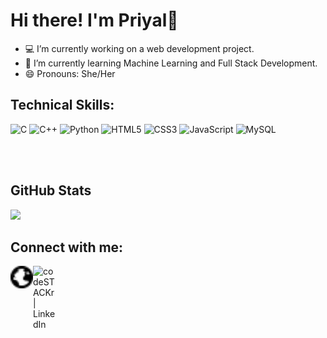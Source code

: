 # Hi there! I'm Priyal👋

- 💻 I’m currently working on a web development project.
- 🌱 I’m currently learning Machine Learning and Full Stack Development.
- 😄 Pronouns: She/Her



## Technical Skills:
<img alt="C" src="https://img.shields.io/badge/c-%2300599C.svg?style=for-the-badge&logo=c&logoColor=white"/> <img alt="C++" src="https://img.shields.io/badge/c++-%2300599C.svg?style=for-the-badge&logo=c%2B%2B&logoColor=white"/>  <img alt="Python" src="https://img.shields.io/badge/python-%2314354C.svg?style=for-the-badge&logo=python&logoColor=white"/> ![HTML5](https://img.shields.io/badge/html5-%23E34F26.svg?style=for-the-badge&logo=html5&logoColor=white) ![CSS3](https://img.shields.io/badge/css3-%231572B6.svg?style=for-the-badge&logo=css3&logoColor=white)
![JavaScript](https://img.shields.io/badge/javascript-%23323330.svg?style=for-the-badge&logo=javascript&logoColor=%23F7DF1E) ![MySQL](https://img.shields.io/badge/mysql-%2300f.svg?style=for-the-badge&logo=mysql&logoColor=white)

<br />
<br />

## GitHub Stats
<!-- status bar-->
<img src="https://github-readme-stats.vercel.app/api?username=Priyal-Y&&show_icons=true&title_color=1AA7EC&icon_color=006ee6&text_color=003166&bg_color=d8f9ff">


[website]: https://priyalmamta87.wixsite.com/priyal-yadav
[linkedin]: https://www.linkedin.com/in/priyalyadav/


## Connect with me:

[<img align="left" alt="codeSTACKr.com" width="36px" src="https://raw.githubusercontent.com/iconic/open-iconic/master/svg/globe.svg" />][website]
[<img align="left" alt="codeSTACKr | LinkedIn" width="36x" src="https://cdn.jsdelivr.net/npm/simple-icons@v3/icons/linkedin.svg" />][linkedin]

<br />
<br/>
<br/>
